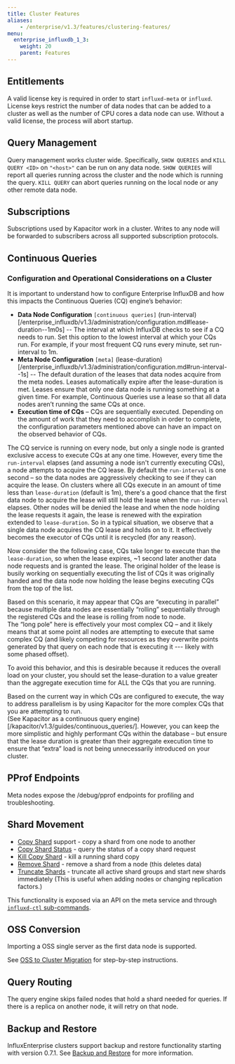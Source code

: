 ```yaml
---
title: Cluster Features
aliases:
    - /enterprise/v1.3/features/clustering-features/
menu:
  enterprise_influxdb_1_3:
    weight: 20
    parent: Features
---
```


## Entitlements

A valid license key is required in order to start `influxd-meta` or `influxd`.
License keys restrict the number of data nodes that can be added to a cluster as well as the number of CPU cores a data node can use.
Without a valid license, the process will abort startup.

## Query Management

Query management works cluster wide. Specifically, `SHOW QUERIES` and `KILL QUERY <ID>` on `"<host>"` can be run on any data node. `SHOW QUERIES` will report all queries running across the cluster and the node which is running the query.
`KILL QUERY` can abort queries running on the local node or any other remote data node.

## Subscriptions

Subscriptions used by Kapacitor work in a cluster. Writes to any node will be forwarded to subscribers across all supported subscription protocols.

## Continuous Queries
### Configuration and Operational Considerations on a Cluster

It is important to understand how to configure Enterprise InfluxDB and how this impacts the 
Continuous Queries (CQ) engine’s behavior: 

- **Data Node Configuration** `[continuous queries]` 
(run-interval)[/enterprise_influxdb/v1.3/administration/configuration.md#lease-duration--1m0s] 
-- The interval at which InfluxDB checks to see if a CQ needs to run. Set this option to the lowest interval 
at which your CQs run. For example, if your most frequent CQ runs every minute, set run-interval to 1m.
- **Meta Node Configuration** `[meta]` 
(lease-duration)[/enterprise_influxdb/v1.3/administration/configuration.md#run-interval--1s] 
-- The default duration of the leases that data nodes acquire from the meta nodes. Leases automatically expire after the
lease-duration is met.  Leases ensure that only one data node is running something at a given time. For example, Continuous
Queries use a lease so that all data nodes aren’t running the same CQs at once.
- **Execution time of CQs** – CQs are sequentially executed. Depending on the amount of work that they need to accomplish
in order to complete, the configuration parameters mentioned above can have an impact on the observed behavior of CQs.
 
The CQ service is running on every node, but only a single node is granted exclusive access to execute CQs at any one time.
However, every time the `run-interval` elapses (and assuming a node isn't currently executing CQs), a node attempts to 
acquire the CQ lease. By default the `run-interval` is one second – so the data nodes are aggressively checking to see 
if they can acquire the lease. On clusters where all CQs execute in an amount of time less than `lease-duration` 
(default is 1m), there's a good chance that the first data node to acquire the lease will still hold the lease when 
the `run-interval` elapses. Other nodes will be denied the lease and when the node holding the lease requests it again, 
the lease is renewed with the expiration extended to `lease-duration`.  So in a typical situation, we observe that a 
single data node acquires the CQ lease and holds on to it. It effectively becomes the executor of CQs until it is 
recycled (for any reason).
 
Now consider the the following case, CQs take longer to execute than the `lease-duration`, so when the lease expires, 
~1 second later another data node requests and is granted the lease.  The original holder of the lease is busily working 
on sequentially executing the list of CQs it was originally handed and the data node now holding the lease begins 
executing CQs from the top of the list. 
 
Based on this scenario, it may appear that CQs are “executing in parallel” because multiple data nodes are 
essentially “rolling” sequentially through the registered CQs and the lease is rolling from node to node.  
The “long pole” here is effectively your most complex CQ – and it likely means that at some point all nodes 
are attempting to execute that same complex CQ (and likely competing for resources as they overwrite points 
generated by that query on each node that is executing it --- likely with some phased offset).
 
To avoid this behavior, and this is desirable because it reduces the overall load on your cluster, 
you should set the lease-duration to a value greater than the aggregate execution time for ALL the CQs that you are running.  
 
Based on the current way in which CQs are configured to execute, the way to address parallelism is by using 
Kapacitor for the more complex CQs that you are attempting to run.  
(See Kapacitor as a continuous query engine)[/kapacitor/v1.3/guides/continuous_queries/]. 
However, you can keep the more simplistic and highly performant CQs within the database – 
but ensure that the lease duration is greater than their aggregate execution time to ensure that 
“extra” load is not being unnecessarily introduced on your cluster.


## PProf Endpoints

Meta nodes expose the /debug/pprof endpoints for profiling and troubleshooting.

## Shard Movement

* [Copy Shard](/enterprise_influxdb/v1.3/features/cluster-commands/#copy-shard) support - copy a shard from one node to another
* [Copy Shard Status](/enterprise_influxdb/v1.3/features/cluster-commands/#copy-shard-status) - query the status of a copy shard request
* [Kill Copy Shard](/enterprise_influxdb/v1.3/features/cluster-commands/#kill-copy-shard) - kill a running shard copy
* [Remove Shard](/enterprise_influxdb/v1.3/features/cluster-commands/#remove-shard) - remove a shard from a node (this deletes data)
* [Truncate Shards](/enterprise_influxdb/v1.3/features/cluster-commands/#truncate-shards) - truncate all active shard groups and start new shards immediately (This is useful when adding nodes or changing replication factors.)

This functionality is exposed via an API on the meta service and through [`influxd-ctl` sub-commands](/enterprise_influxdb/v1.3/features/cluster-commands/).

## OSS Conversion

Importing a OSS single server as the first data node is supported.

See [OSS to Cluster Migration](/enterprise_influxdb/v1.3/guides/migration/) for
step-by-step instructions.

## Query Routing

The query engine skips failed nodes that hold a shard needed for queries.
If there is a replica on another node, it will retry on that node.

## Backup and Restore

InfluxEnterprise clusters support backup and restore functionality starting with
version 0.7.1.
See [Backup and Restore](/enterprise_influxdb/v1.3/guides/backup-and-restore/) for
more information.
